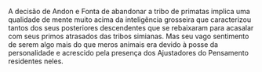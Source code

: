 ﻿A decisão de Andon e Fonta de abandonar a tribo de primatas implica uma qualidade de mente muito acima da inteligência grosseira que caracterizou tantos dos seus posteriores descendentes que se rebaixaram para acasalar com seus primos atrasados das tribos simianas. Mas seu vago sentimento de serem algo mais do que meros animais era devido à posse da personalidade e acrescido pela presença dos Ajustadores do Pensamento residentes neles.